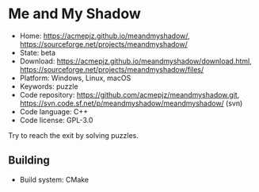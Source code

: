 # Me and My Shadow

- Home: https://acmepjz.github.io/meandmyshadow/, https://sourceforge.net/projects/meandmyshadow/
- State: beta
- Download: https://acmepjz.github.io/meandmyshadow/download.html, https://sourceforge.net/projects/meandmyshadow/files/
- Platform: Windows, Linux, macOS
- Keywords: puzzle
- Code repository: https://github.com/acmepjz/meandmyshadow.git, https://svn.code.sf.net/p/meandmyshadow/meandmyshadow/ (svn)
- Code language: C++
- Code license: GPL-3.0

Try to reach the exit by solving puzzles.

## Building

- Build system: CMake
